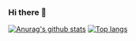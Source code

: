 ### Hi there 👋

<!--
**lighterEB/lighterEB** is a ✨ _special_ ✨ repository because its `README.md` (this file) appears on your GitHub profile.

Here are some ideas to get you started:

- 🔭 I’m currently working on ...
- 🌱 I’m currently learning ...
- 👯 I’m looking to collaborate on ...
- 🤔 I’m looking for help with ...
- 💬 Ask me about ...
- 📫 How to reach me: ...
- 😄 Pronouns: ...
- ⚡ Fun fact: ...
-->
<span>[![Anurag's github stats](https://github-readme-stats.vercel.app/api?username=lighterEB)]()
[![Top langs](https://github-readme-stats.vercel.app/api/top-langs/?username=lighterEB&layout=compact&show_icons=true)]()</span>


